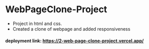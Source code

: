 # WebPageClone-Project
- Project in html and css.
- Created a  clone of  webpage and added responsiveness
#### deployment link: https://2-web-page-clone-project.vercel.app/
